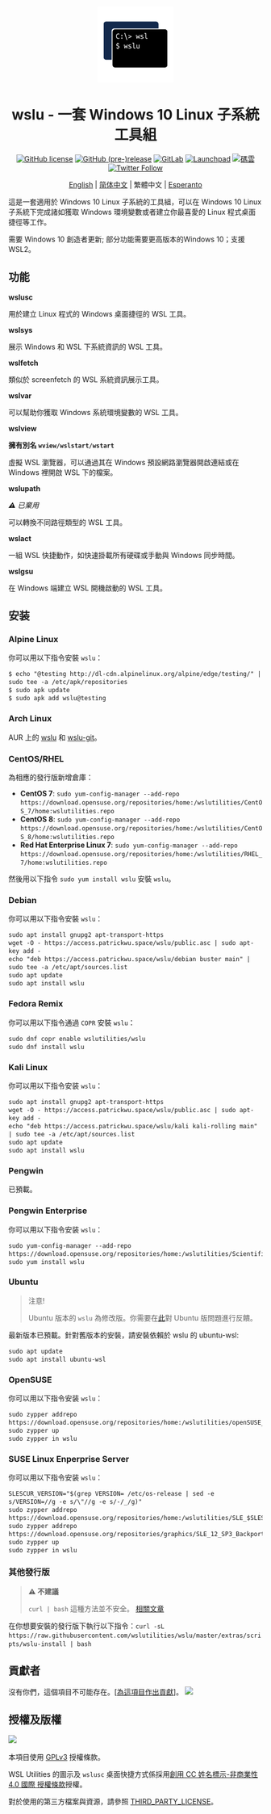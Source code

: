 <div align="center">

<img width="150" height="150" src="extras/icon.png">

# wslu - 一套 Windows 10 Linux 子系統工具組

[![GitHub license](https://img.shields.io/github/license/wslutilities/wslu?style=flat-square&label=授權條款&color=blue&logo=github)](https://github.com/wslutilities/wslu/blob/master/LICENSE)
[![GitHub (pre-)release](https://img.shields.io/github/v/release/wslutilities/wslu?include_prereleases&label=版本&logo=github&style=flat-square)](https://github.com/wslutilities/wslu)
[![GitLab](https://img.shields.io/static/v1?label=gitlab&logo=gitlab&color=E24329&message=已映象&style=flat-square)](https://gitlab.com/callmepk/wslu)
[![Launchpad](https://img.shields.io/static/v1?label=launchpad&logo=launchpad&color=F8C300&message=已映象&style=flat-square)](https://launchpad.net/wslu)
[![碼雲](https://img.shields.io/static/v1?label=碼雲&color=C71D23&message=已映象&style=flat-square)](https://gitee.com/mirrors/wslu)
[![Twitter Follow](https://img.shields.io/twitter/follow/wslutilities?style=flat-square&logo=twitter&color=1DA1F2&label=跟隨)
](https://twitter.com/wslutilities)

[English](README.md) | [简体中文](README.hans.md) | 繁體中文 | [Esperanto](README.eo.md)

</div>

這是一套適用於 Windows 10 Linux 子系統的工具組，可以在 Windows 10 Linux 子系統下完成諸如獲取 Windows 環境變數或者建立你最喜愛的 Linux 程式桌面捷徑等工作。

需要 Windows 10 創造者更新; 部分功能需要更高版本的Windows 10；支援 WSL2。

## 功能

**wslusc**

用於建立 Linux 程式的 Windows 桌面捷徑的 WSL 工具。

**wslsys**

展示 Windows 和 WSL 下系統資訊的 WSL 工具。

**wslfetch**

類似於 screenfetch 的 WSL 系統資訊展示工具。

**wslvar**

可以幫助你獲取 Windows 系統環境變數的 WSL 工具。

**wslview**

**擁有別名 `wview/wslstart/wstart`**

虛擬 WSL 瀏覽器，可以通過其在 Windows 預設網路瀏覽器開啟連結或在 Windows 裡開啟 WSL 下的檔案。

**wslupath**

*⚠ 已棄用*

可以轉換不同路徑類型的 WSL 工具。

**wslact**

一組 WSL 快捷動作，如快速掛載所有硬碟或手動與 Windows 同步時間。

**wslgsu**

在 Windows 端建立 WSL 開機啟動的 WSL 工具。


## 安装

### Alpine Linux

你可以用以下指令安裝 `wslu`：

```
$ echo "@testing http://dl-cdn.alpinelinux.org/alpine/edge/testing/" | sudo tee -a /etc/apk/repositories
$ sudo apk update
$ sudo apk add wslu@testing
```

### Arch Linux

AUR 上的 [wslu](https://aur.archlinux.org/packages/wslu/) 和 [wslu-git](https://aur.archlinux.org/packages/wslu-git/)。

### CentOS/RHEL

為相應的發行版新增倉庫：

- **CentOS 7**: `sudo yum-config-manager --add-repo https://download.opensuse.org/repositories/home:/wslutilities/CentOS_7/home:wslutilities.repo`
- **CentOS 8**: `sudo yum-config-manager --add-repo https://download.opensuse.org/repositories/home:/wslutilities/CentOS_8/home:wslutilities.repo`
- **Red Hat Enterprise Linux 7**: `sudo yum-config-manager --add-repo https://download.opensuse.org/repositories/home:/wslutilities/RHEL_7/home:wslutilities.repo`

然後用以下指令 `sudo yum install wslu` 安裝 `wslu`。


### Debian

你可以用以下指令安裝 `wslu`：

```
sudo apt install gnupg2 apt-transport-https
wget -O - https://access.patrickwu.space/wslu/public.asc | sudo apt-key add -
echo "deb https://access.patrickwu.space/wslu/debian buster main" | sudo tee -a /etc/apt/sources.list
sudo apt update
sudo apt install wslu
```

### Fedora Remix

你可以用以下指令通過 `COPR` 安裝 `wslu`：

```
sudo dnf copr enable wslutilities/wslu
sudo dnf install wslu
```

### Kali Linux

你可以用以下指令安装 `wslu`：

```
sudo apt install gnupg2 apt-transport-https
wget -O - https://access.patrickwu.space/wslu/public.asc | sudo apt-key add -
echo "deb https://access.patrickwu.space/wslu/kali kali-rolling main" | sudo tee -a /etc/apt/sources.list
sudo apt update
sudo apt install wslu
```

### Pengwin

已預載。

### Pengwin Enterprise

你可以用以下指令安装 `wslu`：

```
sudo yum-config-manager --add-repo https://download.opensuse.org/repositories/home:/wslutilities/ScientificLinux_7/home:wslutilities.repo
sudo yum install wslu
```

### Ubuntu

> 注意!
>
> Ubuntu 版本的 `wslu` 為修改版。你需要在[此](https://bugs.launchpad.net/ubuntu/+source/wslu)對 Ubuntu 版問題進行反饋。

最新版本已預載。針對舊版本的安裝，請安裝依賴於 wslu 的 ubuntu-wsl:

```
sudo apt update
sudo apt install ubuntu-wsl
```

### OpenSUSE

你可以用以下指令安装 `wslu`：

```
sudo zypper addrepo https://download.opensuse.org/repositories/home:/wslutilities/openSUSE_Leap_15.1/home:wslutilities.repo
sudo zypper up
sudo zypper in wslu
```

### SUSE Linux Enperprise Server

你可以用以下指令安装 `wslu`：

```
SLESCUR_VERSION="$(grep VERSION= /etc/os-release | sed -e s/VERSION=//g -e s/\"//g -e s/-/_/g)"
sudo zypper addrepo https://download.opensuse.org/repositories/home:/wslutilities/SLE_$SLESCUR_VERSION/home:wslutilities.repo
sudo zypper addrepo https://download.opensuse.org/repositories/graphics/SLE_12_SP3_Backports/graphics.repo
sudo zypper up
sudo zypper in wslu
```

### 其他發行版

> **⚠ 不建議**
> 
> `curl | bash` 這種方法並不安全。 [相關文章](https://sandstorm.io/news/2015-09-24-is-curl-bash-insecure-pgp-verified-install)

在你想要安裝的發行版下執行以下指令：`curl -sL https://raw.githubusercontent.com/wslutilities/wslu/master/extras/scripts/wslu-install | bash`

## 貢獻者

沒有你們，這個項目不可能存在。[[為這項目作出貢獻](CONTRIBUTING.md)]。
<img src="https://opencollective.com/wslu/contributors.svg?width=890&button=false" />

## 授權及版權

<img width="150" src="https://www.gnu.org/graphics/gplv3-with-text-136x68.png">

本項目使用 [GPLv3](LICENSE) 授權條款。

WSL Utilities 的圖示及 `wslusc` 桌面快捷方式係採用[創用 CC 姓名標示-非商業性 4.0 國際 授權條款](http://creativecommons.org/licenses/by-nc/4.0/)授權。

對於使用的第三方檔案與資源，請參照 [THIRD_PARTY_LICENSE](THIRD_PARTY_LICENSE)。
